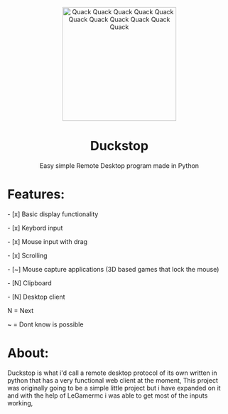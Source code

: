 <p align="center">
  <img src="https://raw.githubusercontent.com/aarongamingdev/duckstop/refs/heads/main/logo.png" alt="Quack Quack Quack Quack Quack Quack Quack Quack Quack Quack Quack " width="256" height="256">
</p>
<h1 align="center">Duckstop</h1>
<p align="center">Easy simple Remote Desktop program made in Python</p>

<h1>Features:</h1>
- [x] Basic display functionality
<p></p>
- [x] Keybord input
<p></p>
- [x] Mouse input with drag
<p></p>
- [x] Scrolling
<p></p>
- [~] Mouse capture applications (3D based games that lock the mouse)
<p></p>
- [N] Clipboard
<p></p>
- [N] Desktop client
<p></p>

N = Next
<p></p>
~ = Dont know is possible

<h1>About:</h1>
<p>Duckstop is what i'd call a remote desktop protocol of its own written in python that has a very functional web client at the moment, This project was originally going to be a simple little project but i have expanded on it and with the help of LeGamermc i was able to get most of the inputs working, </p>

